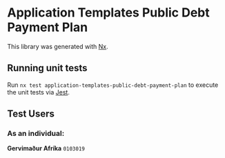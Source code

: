 # Application Templates Public Debt Payment Plan

This library was generated with [Nx](https://nx.dev).

## Running unit tests

Run `nx test application-templates-public-debt-payment-plan` to execute the unit tests via [Jest](https://jestjs.io).

## Test Users

### As an individual:

**Gervimaður Afríka** `0103019`
